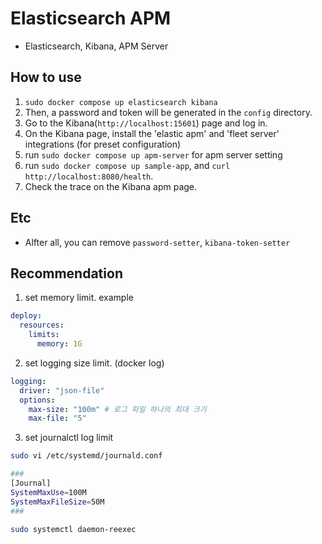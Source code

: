 # Elasticsearch APM

- Elasticsearch, Kibana, APM Server

## How to use

1. `sudo docker compose up elasticsearch kibana`
2. Then, a password and token will be generated in the `config` directory.
3. Go to the Kibana(`http://localhost:15601`) page and log in.
4. On the Kibana page, install the 'elastic apm' and 'fleet server' integrations (for preset configuration)
5. run `sudo docker compose up apm-server` for apm server setting
6. run `sudo docker compose up sample-app`, and `curl http://localhost:8080/health`.
7. Check the trace on the Kibana apm page.

## Etc

- Alfter all, you can remove `password-setter`, `kibana-token-setter`

## Recommendation

1. set memory limit.
   example

```yaml
deploy:
  resources:
    limits:
      memory: 1G
```

2. set logging size limit. (docker log)

```yaml
logging:
  driver: "json-file"
  options:
    max-size: "100m" # 로그 파일 하나의 최대 크기
    max-file: "5"
```

3. set journalctl log limit

```bash
sudo vi /etc/systemd/journald.conf

###
[Journal]
SystemMaxUse=100M
SystemMaxFileSize=50M
###

sudo systemctl daemon-reexec
```
